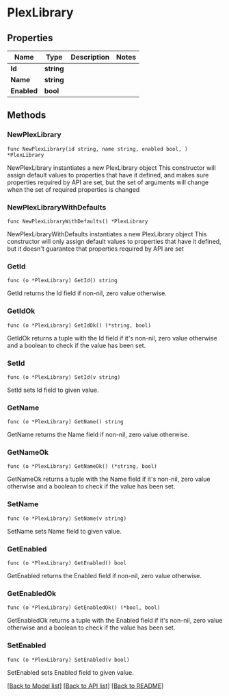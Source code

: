 # PlexLibrary

## Properties

Name | Type | Description | Notes
------------ | ------------- | ------------- | -------------
**Id** | **string** |  | 
**Name** | **string** |  | 
**Enabled** | **bool** |  | 

## Methods

### NewPlexLibrary

`func NewPlexLibrary(id string, name string, enabled bool, ) *PlexLibrary`

NewPlexLibrary instantiates a new PlexLibrary object
This constructor will assign default values to properties that have it defined,
and makes sure properties required by API are set, but the set of arguments
will change when the set of required properties is changed

### NewPlexLibraryWithDefaults

`func NewPlexLibraryWithDefaults() *PlexLibrary`

NewPlexLibraryWithDefaults instantiates a new PlexLibrary object
This constructor will only assign default values to properties that have it defined,
but it doesn't guarantee that properties required by API are set

### GetId

`func (o *PlexLibrary) GetId() string`

GetId returns the Id field if non-nil, zero value otherwise.

### GetIdOk

`func (o *PlexLibrary) GetIdOk() (*string, bool)`

GetIdOk returns a tuple with the Id field if it's non-nil, zero value otherwise
and a boolean to check if the value has been set.

### SetId

`func (o *PlexLibrary) SetId(v string)`

SetId sets Id field to given value.


### GetName

`func (o *PlexLibrary) GetName() string`

GetName returns the Name field if non-nil, zero value otherwise.

### GetNameOk

`func (o *PlexLibrary) GetNameOk() (*string, bool)`

GetNameOk returns a tuple with the Name field if it's non-nil, zero value otherwise
and a boolean to check if the value has been set.

### SetName

`func (o *PlexLibrary) SetName(v string)`

SetName sets Name field to given value.


### GetEnabled

`func (o *PlexLibrary) GetEnabled() bool`

GetEnabled returns the Enabled field if non-nil, zero value otherwise.

### GetEnabledOk

`func (o *PlexLibrary) GetEnabledOk() (*bool, bool)`

GetEnabledOk returns a tuple with the Enabled field if it's non-nil, zero value otherwise
and a boolean to check if the value has been set.

### SetEnabled

`func (o *PlexLibrary) SetEnabled(v bool)`

SetEnabled sets Enabled field to given value.



[[Back to Model list]](../README.md#documentation-for-models) [[Back to API list]](../README.md#documentation-for-api-endpoints) [[Back to README]](../README.md)


